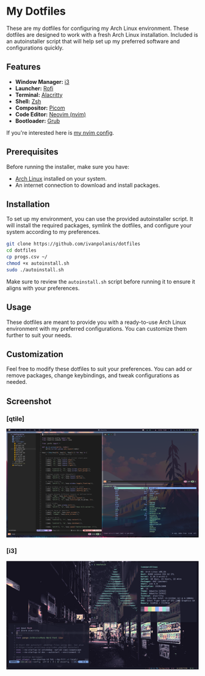 # My Dotfiles

These are my dotfiles for configuring my Arch Linux environment. These dotfiles are designed to work with a fresh Arch Linux installation. Included is an autoinstaller script that will help set up my preferred software and configurations quickly.

## Features

- **Window Manager:** [i3](http://www.i3wm.org/)
- **Launcher:** [Rofi](https://github.com/davatorium/rofi)
- **Terminal:** [Alacritty](https://github.com/alacritty/alacritty)
- **Shell:** [Zsh](https://www.zsh.org/)
- **Compositor:** [Picom](https://github.com/yshui/picom)
- **Code Editor:** [Neovim (nvim)](https://neovim.io/) 
- **Bootloader:** [Grub](https://www.gnu.org/software/grub/grub.html)

If you're interested here is [my nvim config](https://github.com/ivanpolanis/nvim).
## Prerequisites

Before running the installer, make sure you have:

- [Arch Linux](https://www.archlinux.org/) installed on your system.
- An internet connection to download and install packages.

## Installation

To set up my environment, you can use the provided autoinstaller script. It will install the required packages, symlink the dotfiles, and configure your system according to my preferences.

```bash
git clone https://github.com/ivanpolanis/dotfiles
cd dotfiles
cp progs.csv ~/
chmod +x autoinstall.sh
sudo ./autoinstall.sh
```

Make sure to review the `autoinstall.sh` script before running it to ensure it aligns with your preferences.

## Usage

These dotfiles are meant to provide you with a ready-to-use Arch Linux environment with my preferred configurations. You can customize them further to suit your needs.

## Customization

Feel free to modify these dotfiles to suit your preferences. You can add or remove packages, change keybindings, and tweak configurations as needed.

## Screenshot

### [qtile]
![Config](.screenshots/qtile.png)

### [i3]
![Config](.screenshots/i3.png)
